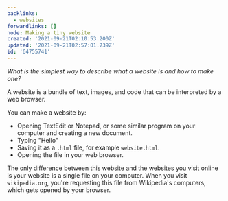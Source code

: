 ```yaml
---
backlinks:
  - websites
forwardlinks: []
node: Making a tiny website
created: '2021-09-21T02:10:53.200Z'
updated: '2021-09-21T02:57:01.739Z'
id: '64755741'
---
```


*What is the simplest way to describe what a website is and how to make one?*

A website is a bundle of text, images, and code that can be interpreted by a web browser. 

You can make a website by: 
- Opening TextEdit or Notepad, or some similar program on your computer and creating a new document. 
- Typing "Hello"
- Saving it as a `.html` file, for example `website.html`. 
- Opening the file in your web browser. 

The only difference between this website and the websites you visit online is your website is a single file on your computer. When you visit `wikipedia.org`, you're requesting this file from Wikipedia's computers, which gets opened by your browser. 

